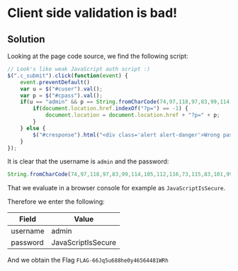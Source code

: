 # Client side validation is bad!

## Solution

Looking at the page code source, we find the following script:
```javascript
// Look's like weak JavaScript auth script :)
$(".c_submit").click(function(event) {
	event.preventDefault()
	var u = $("#cuser").val();
	var p = $("#cpass").val();
	if(u == "admin" && p == String.fromCharCode(74,97,118,97,83,99,114,105,112,116,73,115,83,101,99,117,114,101)) {
		if(document.location.href.indexOf("?p=") == -1) {   
			document.location = document.location.href + "?p=" + p;
		}
	} else {
		$("#cresponse").html("<div class='alert alert-danger'>Wrong password sorry.</div>");
	}
});
```

It is clear that the username is `admin` and the password:

```javascript
String.fromCharCode(74,97,118,97,83,99,114,105,112,116,73,115,83,101,99,117,114,101)
```
That we evaluate in a browser console for example as `JavaScriptIsSecure`.

Therefore we enter the following:

|Field  | Value |
| ------------- | ------------- |
|username|admin|
|password|JavaScriptIsSecure|

And we obtain the Flag `FLAG-66Jq5u688he0y46564481WRh`
